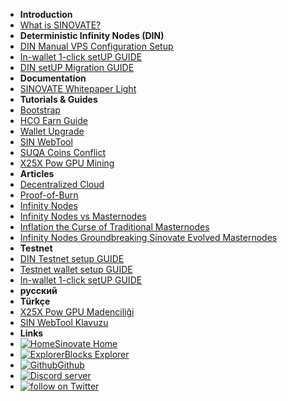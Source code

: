 - **Introduction**
- [What is SINOVATE?](/)
- **Deterministic Infinity Nodes (DIN)**
- [DIN Manual VPS Configuration Setup](din_manual_vps_configuration_setup)
- [In-wallet 1-click setUP GUIDE](inwallet_1click_guide)
- [DIN setUP Migration GUIDE](din_setup_migration_guide)
- **Documentation**
- [SINOVATE Whitepaper Light](SINOVATE_Whitepaper_Light)
- **Tutorials & Guides**
- [Bootstrap](bootstrap)
- [HCO Earn Guide](hco_guide)
- [Wallet Upgrade](wallet_upgrade)
- [SIN WebTool](sin_webtool_guide)
- [SUQA Coins Conflict](suqa_conflict)
- [X25X Pow GPU Mining](X25X-PoW-GPU-Mining)
- **Articles**
- [Decentralized Cloud](decentralized_cloud)
- [Proof-of-Burn](proof_of_burn)
- [Infinity Nodes](infinity_nodes)
- [Infinity Nodes vs Masternodes](infinity_nodes_vs_masternodes)
- [Inflation the Curse of Traditional Masternodes](inflation_the_curse_of_traditional_masternodes)
- [Infinity Nodes Groundbreaking Sinovate Evolved Masternodes](infinity_nodes_groundbreaking_sinovate_evolved_masternodes)
- **Testnet**
- [DIN Testnet setup GUIDE](din_testnet_setup_guide)
- [Testnet wallet setup GUIDE](testnet_wallet_setup_guide)
- [In-wallet 1-click setUP GUIDE](inwallet_1click_guide)
- **русский**
- **Türkçe**
- [X25X Pow GPU Madenciliği](X25X-PoW-GPU-Mining-TR)
- [SIN WebTool Klavuzu](sin_webtool_guide_TR)
- **Links**
- [![Home](https://icongr.am/feather/home.svg?size=16&color=808080)Sinovate Home](https://www.sinovate.io)
- [![Explorer](https://icongr.am/feather/link.svg?size=16&color=808080)Blocks Explorer](https://explorer.sinovate.io)
- [![Github](https://icongr.am/devicon/github-original.svg?size=16&color=808080)Github](https://github.com/SINOVATEblockchain/SIN-core)
- <a href="https://discord.gg/WnRExsx"><img src="https://discordapp.com/api/guilds/494460434691391509/embed.png" alt="Discord server" /></a> 
- <a href="https://twitter.com/intent/follow?screen_name=SinovateChain"><img src="https://img.shields.io/twitter/follow/SinovateChain.svg?style=social&logo=twitter" alt="follow on Twitter"></a>


